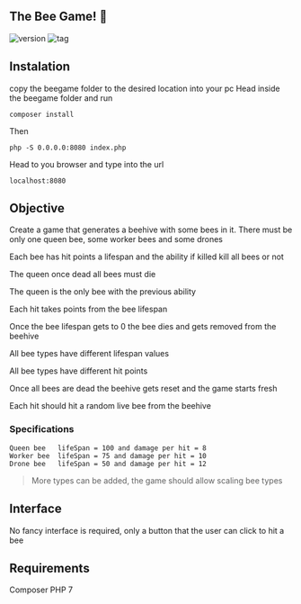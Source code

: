 ## The Bee Game! :honeybee:

![version](https://img.shields.io/badge/php-7.2-blue.svg?logo=php) 
![tag](https://img.shields.io/badge/tag-bee_game-green.svg) 

## Instalation
copy the beegame folder to the desired location into your pc
Head inside the beegame folder and run
```shelscript
composer install
```

Then
```shelscript
php -S 0.0.0.0:8080 index.php
```

Head to you browser and type into the url
```shelscript
localhost:8080
```

## Objective

Create a game that generates a beehive with some bees in it.
There must be only one queen bee, some worker bees and some drones


Each bee has hit points a lifespan and the ability if killed kill all bees or not

The queen once dead all bees must die

The queen is the only bee with the previous ability

Each hit takes points from the bee lifespan

Once the bee lifespan gets to 0 the bee dies and gets removed from the beehive

All bee types have different lifespan values 

All bee types have different hit points 

Once all bees are dead the beehive gets reset and the game starts fresh

Each hit should hit a random live bee from the beehive 


### Specifications

    Queen bee   lifeSpan = 100 and damage per hit = 8
    Worker bee  lifeSpan = 75 and damage per hit = 10
    Drone bee   lifeSpan = 50 and damage per hit = 12
    
> More types can be added, the game should allow scaling bee types 

## Interface

No fancy interface is required, only a button that the user can click to hit a bee

## Requirements
Composer 
PHP 7
